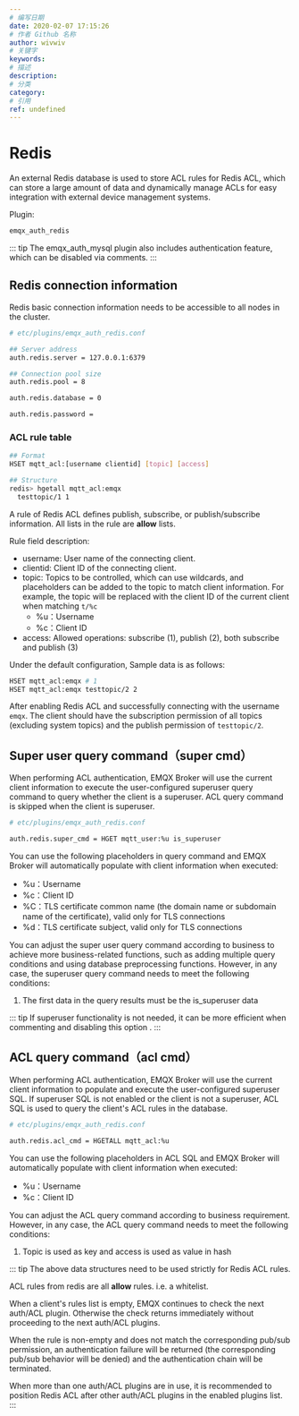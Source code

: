 ```yaml
---
# 编写日期
date: 2020-02-07 17:15:26
# 作者 Github 名称
author: wivwiv
# 关键字
keywords:
# 描述
description:
# 分类
category:
# 引用
ref: undefined
---
```


# Redis

An external Redis database is used to store ACL rules for Redis ACL, which can store a large amount of data and dynamically manage ACLs for easy integration with external device management systems.

Plugin:

```bash
emqx_auth_redis
```

::: tip
The emqx_auth_mysql plugin also includes authentication feature, which can be disabled via comments.
:::


## Redis connection information

Redis basic connection information needs to be accessible to all nodes in the cluster.

```bash
# etc/plugins/emqx_auth_redis.conf

## Server address
auth.redis.server = 127.0.0.1:6379

## Connection pool size
auth.redis.pool = 8

auth.redis.database = 0

auth.redis.password =
```

### ACL rule table

```bash
## Format
HSET mqtt_acl:[username clientid] [topic] [access]

## Structure
redis> hgetall mqtt_acl:emqx
  testtopic/1 1
```

A rule of Redis ACL defines publish, subscribe, or publish/subscribe information. All lists in the rule are **allow** lists.

Rule field description:

- username: User name of the connecting client.
- clientid: Client ID of the connecting client.
- topic: Topics to be controlled, which can use wildcards, and placeholders can be added to the topic to match client information. For example, the topic will be replaced with the client ID of the current client when matching `t/%c`
  - %u：Username
  - %c：Client ID
- access: Allowed operations: subscribe (1), publish (2), both subscribe and publish (3)


Under the default configuration, Sample data is as follows:

```bash
HSET mqtt_acl:emqx # 1
HSET mqtt_acl:emqx testtopic/2 2
```

After enabling Redis ACL and successfully connecting with the username `emqx`. The client should have the subscription permission of all topics (excluding system topics) and the publish permission of `testtopic/2`.

## Super user query command（super cmd）

When performing ACL authentication, EMQX Broker will use the current client information to execute the user-configured superuser query command to query whether the client is a superuser. ACL query command is skipped when the client is superuser.

```bash
# etc/plugins/emqx_auth_redis.conf

auth.redis.super_cmd = HGET mqtt_user:%u is_superuser
```

You can use the following placeholders in query command and EMQX Broker will automatically populate with client information when executed:

- %u：Username
- %c：Client ID
- %C：TLS certificate common name (the domain name or subdomain name of the certificate), valid only for TLS connections
- %d：TLS certificate subject, valid only for TLS connections

You can adjust the super user query command according to business to achieve more business-related functions, such as adding multiple query conditions and using database preprocessing functions. However, in any case, the superuser query command needs to meet the following conditions:

1. The first data in the query results must be the is_superuser data

::: tip
If superuser functionality is not needed, it can be more efficient when commenting and disabling this option .
:::


## ACL query command（acl cmd）

When performing ACL authentication, EMQX Broker will use the current client information to populate and execute the user-configured superuser SQL. If superuser SQL is not enabled or the client is not a superuser, ACL SQL is used to query the client's ACL rules in the database.

```bash
# etc/plugins/emqx_auth_redis.conf

auth.redis.acl_cmd = HGETALL mqtt_acl:%u
```

You can use the following placeholders in ACL SQL and EMQX Broker will automatically populate with client information when executed:

- %u：Username
- %c：Client ID

You can adjust the ACL query command according to business requirement. However, in any case, the ACL query command  needs to meet the following conditions:

1. Topic is used as key and access is used as value in hash

::: tip
The above data structures need to be used strictly for Redis ACL rules.

ACL rules from redis are all **allow** rules. i.e. a whitelist.

When a client's rules list is empty, EMQX continues to check the next auth/ACL plugin.
Otherwise the check returns immediately without proceeding to the next auth/ACL plugins.

When the rule is non-empty and does not match the corresponding pub/sub permission,
an authentication failure will be returned (the corresponding pub/sub behavior will be denied) and the authentication chain will be terminated.

When more than one auth/ACL plugins are in use, it is recommended to position Redis ACL after other auth/ACL plugins in the enabled plugins list.
:::
